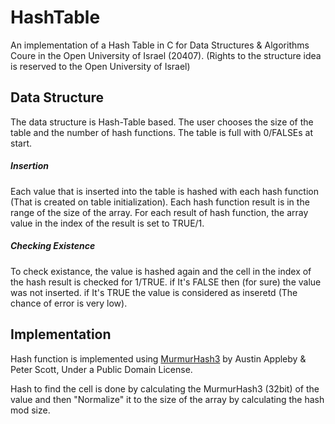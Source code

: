 # HashTable
An implementation of a Hash Table in C for Data Structures & Algorithms Coure in the Open University of Israel (20407).
(Rights to the structure idea is reserved to the Open University of Israel)
## Data Structure
The data structure is Hash-Table based. The user chooses the size of the table and the number of hash functions.
The table is full with 0/FALSEs at start.
##### Insertion
Each value that is inserted into the table is hashed with each hash function (That is created on table initialization).
Each hash function result is in the range of the size of the array.
For each result of hash function, the array value in the index of the result is set to TRUE/1.
##### Checking Existence
To check existance, the value is hashed again and the cell in the index of the hash result is checked for 1/TRUE.
if It's FALSE then (for sure) the value was not inserted.
if It's TRUE the value is considered as inseretd (The chance of error is very low).
## Implementation
Hash function is implemented using [MurmurHash3](https://github.com/PeterScott/murmur3) by Austin Appleby & Peter Scott,
Under a Public Domain License.

Hash to find the cell is done by calculating the MurmurHash3 (32bit) of the value and then "Normalize" it to the size of the array by 
calculating the hash mod size.
